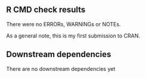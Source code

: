 ## R CMD check results
There were no ERRORs, WARNINGs or NOTEs. 

As a general note, this is my first submission to CRAN.

## Downstream dependencies
There are no downstream dependencies yet
